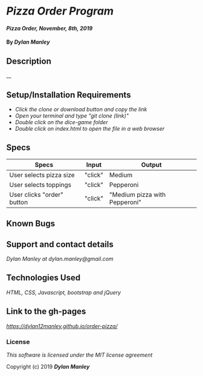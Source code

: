 # _Pizza Order Program_

#### _Pizza Order, November, 8th, 2019_

#### By _**Dylan Manley**_

## Description

__

## Setup/Installation Requirements

* _Click the clone or download button and copy the link_
* _Open your terminal and type "git clone (link)"_
* _Double click on the dice-game folder_
* _Double click on index.html to open the file in a web browser_

## Specs

|Specs|Input|Output|
|-|-|-|
|User selects pizza size|"click"|Medium|
|User selects toppings|"click"|Pepperoni|
|User clicks "order" button|"click"|"Medium pizza with Pepperoni"|  



## Known Bugs


## Support and contact details

_Dylan Manley at dylan.manley@gmail.com_

## Technologies Used

_HTML, CSS, Javascript, bootstrap and jQuery_

## Link to the gh-pages ##

_https://dylan12manley.github.io/order-pizza/_

### License

*This software is licensed under the MIT license agreement*

Copyright (c) 2019 **_Dylan Manley_**
